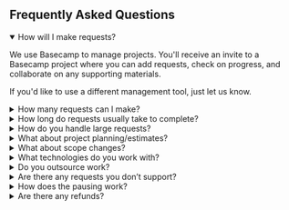 ## Frequently Asked Questions

<details open>
  <summary>How will I make requests?</summary>
  <p>
    We use Basecamp to manage projects. You'll receive an invite to a Basecamp
    project where you can add requests, check on progress, and collaborate
    on any supporting materials.
  </p>
  <p>
    If you'd like to use a different management tool, just let us know.
  </p>
</details>

<details>
  <summary>How many requests can I make?</summary>
  <p>
    You can add as many requests as you'd like. We'll keep working until
    they're all complete.
  </p>
</details>

<details>
  <summary>How long do requests usually take to complete?</summary>
  <p>
    We aim to ship requests every few days.
    If a request is going to take longer, we'll keep you in the loop.
  </p>
</details>

<details>
  <summary>How do you handle large requests?</summary>
  <p>
    We break down larger requests (and even entire projects) in smaller requests
    that can be shipped every few days.
  </p>
</details>

<details>
  <summary>What about project planning/estimates?</summary>
  <p>
    We'll work with you on project planning to break everything down into
    easily shippable requests.
  </p>
  <p>
    You'll be able to make a reasonably accurate estimate on time-to-completion
    based on how many requests are remaining and the pace of shipping.
  </p>
</details>

<details>
  <summary>What about scope changes?</summary>
  <p>
    By shipping piece by piece and keeping you in the loop as we go, we expect feedback.
    Making feedback based changes along the way is part of the process.
  </p>
</details>

<details>
  <summary>What technologies do you work with?</summary>
  <p>
    We're not picky. If it runs on a MacBook, we can work with it.
  </p>
</details>

<details>
  <summary>Do you outsource work?</summary>
  <p>
    For our primary work, no. We've been shipping software for many years now
    and we take pride it doing it right.
  </p>
  <p>
    Occasionally something comes up that's too far outside our comfort zone
    so we'll bring in someone we trust to help. We'll always discuss this
    with you ahead of time.
  </p>
</details>

<details>
  <summary>Are there any requests you don’t support?</summary>
  <p>
    We don't do cyrpto, NFTs, web3, gambling, basically anything in a legal or
    financial gray area.
  </p>
</details>

<details>
  <summary>How does the pausing work?</summary>
  <p>
    You can pause your subscription at any time and the remaining days will be
    available to anytime in the future.
  </p>
</details>


<details>
  <summary>Are there any refunds?</summary>
  <p>
    Due to the time consuming nature of the work, we cannot offer any refunds.
  </p>
  <p>
    However, the first 7 days are free so if it's not a good fit there's no
    cost to cancel early.
  </p>
</details>
